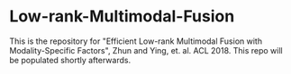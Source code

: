 # Low-rank-Multimodal-Fusion
This is the repository for "Efficient Low-rank Multimodal Fusion with Modality-Specific Factors", Zhun and Ying, et. al. ACL 2018. This repo will be populated shortly afterwards.
